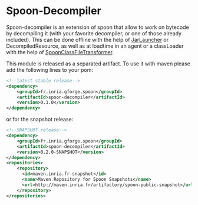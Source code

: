# Spoon-Decompiler

Spoon-decompiler is an extension of spoon that allow to work on bytecode by decompiling it (with your favorite decompiler, or one of those already included).
This can be done offline with the help of [JarLauncher](http://spoon.gforge.inria.fr/launcher.html) or DecompiledResource, as well as at loadtime in an agent or a classLoader with the help of [SpoonClassFileTransformer](http://spoon.gforge.inria.fr/agent.html).

This module is released as a separated artifact. To use it with maven please add the following lines to your pom:

```xml
<!--latest stable release-->
<dependency>
    <groupId>fr.inria.gforge.spoon</groupId>
    <artifactId>spoon-decompiler</artifactId>
    <version>0.1.0</version>
</dependency>
```

or for the snapshot release:

```xml
<!--SNAPSHOT release-->
<dependency>
    <groupId>fr.inria.gforge.spoon</groupId>
    <artifactId>spoon-decompiler</artifactId>
    <version>0.2.0-SNAPSHOT</version>
</dependency>
<repositories>
	<repository>
      <id>maven.inria.fr-snapshot</id>
      <name>Maven Repository for Spoon Snapshots</name>
      <url>http://maven.inria.fr/artifactory/spoon-public-snapshot</url>
    </repository>
</repositories>
```